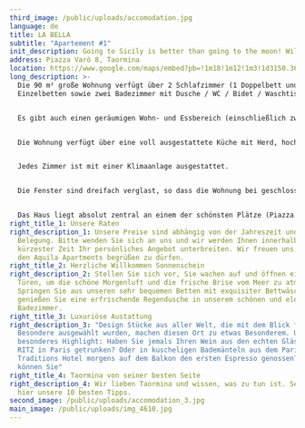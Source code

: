 ```yaml
---
third_image: /public/uploads/accomodation.jpg
language: de
title: LA BELLA
subtitle: "Apartement #1"
init_description: Going to Sicily is better than going to the moon! William Shakespeare
address: Piazza Varò 8, Taormina
location: https://www.google.com/maps/embed?pb=!1m18!1m12!1m3!1d3150.369585080524!2d15.282543015414682!3d37.85164187974546!2m3!1f0!2f0!3f0!3m2!1i1024!2i768!4f13.1!3m3!1m2!1s0x131411a39251c7f9%3A0x2654f47409ca387a!2sPiazza%20Var%C3%B2%2C%2098039%20Taormina%20ME!5e0!3m2!1sen!2sit!4v1580329882609!5m2!1sen!2sit
long_description: >-
  Die 90 m² große Wohnung verfügt über 2 Schlafzimmer (1 Doppelbett und 2
  Einzelbetten sowie zwei Badezimmer mit Dusche / WC / Bidet / Waschtisch).


  Es gibt auch einen geräumigen Wohn- und Essbereich (einschließlich zwei zusätzlicher Betten) und einen funktionalen Kamin. Die Wohnung ist zu einem sehr hohen Standard eingerichtet (Designermöbel) und verfügt über einen Großbildfernseher, WIFI und ein Soundsystem. Der große Balkon (ideal zum Frühstück und Abendessen) bietet ausreichend Platz und bietet wie das ganze Haus einen herrlichen Blick über das Ionische Meer und die Altstadt von Taormina.


  Die Wohnung verfügt über eine voll ausgestattete Küche mit Herd, hochwertiger Mikrowelle, Geschirrspüler und Kühlschrank sowie eine Vielzahl von Elektrogeräten und allen notwendigen Geschirr für ein gutes Essen.


  Jedes Zimmer ist mit einer Klimaanlage ausgestattet.


  Die Fenster sind dreifach verglast, so dass die Wohnung bei geschlossenen Fenstern ruhig ist. In den Sommermonaten sind der Corso Umberto und die angrenzenden Straßen bis ca. 1 Uhr morgens sehr belebt.


  Das Haus liegt absolut zentral an einem der schönsten Plätze (Piazza Varò) und nur 100 Schritte vom Corso Umberto und dem Wahrzeichen Piazza IX Aprile entfernt.
right_title_1: Unsere Raten
right_description_1: Unsere Preise sind abhängig von der Jahreszeit und der
  Belegung. Bitte wenden Sie sich an uns und wir werden Ihnen innerhalb
  kürzester Zeit Ihr persönliches Angebot unterbreiten. Wir freuen uns, Sie in
  den Aquila Apartments begrüßen zu dürfen.
right_title_2: Herzliche Willkommen Sonnenschein
right_description_2: Stellen Sie sich vor, Sie wachen auf und öffnen einfach die
  Türen, um die schöne Morgenluft und die frische Brise vom Meer zu atmen.
  Springen Sie aus unseren sehr bequemen Betten mit exquisiter Bettwäsche und
  genießen Sie eine erfrischende Regendusche in unserem schönen und eleganten
  Badezimmer.
right_title_3: Luxuriöse Austattung
right_description_3: "Design Stücke aus aller Welt, die mit dem Blick für das
  Besondere ausgewählt wurden, machen diesen Ort zu etwas Besonderem. Und das
  besonderes Highlight: Haben Sie jemals Ihren Wein aus den echten Gläsern des
  RITZ in Paris getrunken? Oder in kuscheligen Bademänteln aus dem Pariser
  Traditions Hotel morgens auf dem Balkon den ersten Espresso genossen? Jetzt
  können Sie"
right_title_4: Taormina von seiner besten Seite
right_description_4: Wir lieben Taormina und wissen, was zu tun ist. Sehen Sie
  hier unsere 10 besten Tipps.
second_image: /public/uploads/accomodation_3.jpg
main_image: /public/uploads/img_4610.jpg
---
```

